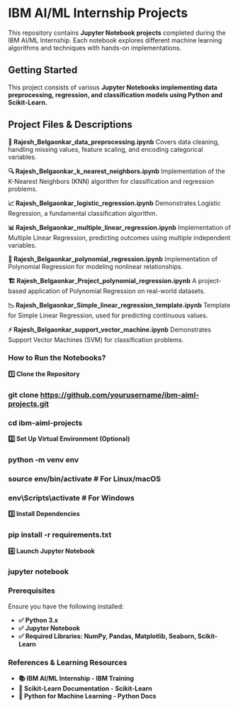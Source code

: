 # IBM AI/ML Internship Projects
This repository contains **Jupyter Notebook projects** completed during the IBM AI/ML Internship. Each notebook explores different machine learning algorithms and techniques with hands-on implementations.

## Getting Started
This project consists of various **Jupyter Notebooks implementing data preprocessing, regression, and classification models using Python and Scikit-Learn.**

## **Project Files & Descriptions**
**📂 Rajesh_Belgaonkar_data_preprocessing.ipynb**
Covers data cleaning, handling missing values, feature scaling, and encoding categorical variables.

**🔍 Rajesh_Belgaonkar_k_nearest_neighbors.ipynb**
Implementation of the K-Nearest Neighbors (KNN) algorithm for classification and regression problems.

**📈 Rajesh_Belgaonkar_logistic_regression.ipynb**
Demonstrates Logistic Regression, a fundamental classification algorithm.

**📊 Rajesh_Belgaonkar_multiple_linear_regression.ipynb**
Implementation of Multiple Linear Regression, predicting outcomes using multiple independent variables.

**🔄 Rajesh_Belgaonkar_polynomial_regression.ipynb**
Implementation of Polynomial Regression for modeling nonlinear relationships.

**🏗️ Rajesh_Belgaonkar_Project_polynomial_regression.ipynb**
A project-based application of Polynomial Regression on real-world datasets.

**📉 Rajesh_Belgaonkar_Simple_linear_regression_template.ipynb**
Template for Simple Linear Regression, used for predicting continuous values.

**⚡ Rajesh_Belgaonkar_support_vector_machine.ipynb**
Demonstrates Support Vector Machines (SVM) for classification problems.

### **How to Run the Notebooks?**
**1️⃣ Clone the Repository**
### git clone https://github.com/yourusername/ibm-aiml-projects.git
### cd ibm-aiml-projects

**2️⃣ Set Up Virtual Environment (Optional)**
### python -m venv env
### source env/bin/activate   # For Linux/macOS
### env\Scripts\activate      # For Windows

**3️⃣ Install Dependencies**
### pip install -r requirements.txt

**4️⃣ Launch Jupyter Notebook**
### jupyter notebook

### **Prerequisites**
Ensure you have the following installed:
- **✅ Python 3.x**
- **✅ Jupyter Notebook**
- **✅ Required Libraries: NumPy, Pandas, Matplotlib, Seaborn, Scikit-Learn**

### **References & Learning Resources**
- **📚 IBM AI/ML Internship - IBM Training**
- **📖 Scikit-Learn Documentation - Scikit-Learn**
- **🐍 Python for Machine Learning - Python Docs**
